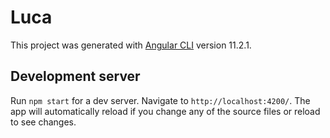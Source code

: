 # Luca

This project was generated with [Angular CLI](https://github.com/angular/angular-cli) version 11.2.1.

## Development server

Run `npm start` for a dev server. Navigate to `http://localhost:4200/`. The app will automatically reload if you change any of the source files or reload to see changes.


